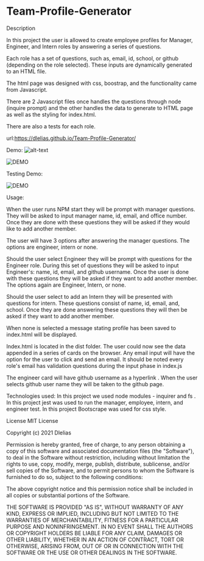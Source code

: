 # Team-Profile-Generator
Description

In this project the user is allowed to create employee profiles for Manager, Engineer, and Intern roles by answering a series of questions. 

Each role has a set of questions, such as, email, id, school, or github (depending on the role selected). These inputs are dynamically generated to an HTML file. 

The html page was designed with css, boostrap, and the functionality came from Javascript. 

There are 2 Javascript files  once handles the questions through node (inquire prompt) and the other handles the data to generate to HTML page as well as the styling for index.html.  

There are also a tests for each role. 

url:https://dlelias.github.io/Team-Profile-Generator/

Demo: 
![alt-text](.Develop/demo/Team-profile-gen-sceenshot.png)

![DEMO](https://github.com/Dlelias/Team-Profile-Generator/Develop/demo/Team-profile-gen-demo.gif)

Testing Demo:

![DEMO](https://github.com/Dlelias/Team-Profile-Generator/Develop/demo/Testing-demo.gif)


Usage:

When the user runs NPM start they will be prompt with manager questions. They will be asked to input manager name, id, email, and office number. Once they are done with these questions they will be asked if they would like to add another member. 

The user will have 3 options after answering the manager questions. The options are engineer, intern or none. 

Should the user select Engineer they will be prompt with questions for the Engineer role. During this set of questions they will be asked to input Engineer's: name, id, email, and github username. Once the user is done with these questions they will be asked if they want to add another member. The options again are Engineer, Intern, or none. 

Should the user select to add an Intern they will be presented with questions for intern. These questions consist of name, id, email, and, school. Once they are done answering these questions they will then be asked if they want to add another member. 

When none is selected a message stating profile has been saved to index.html will be displayed. 

Index.html is located in the dist folder. The user could now see the data appended in a series of cards on the browser. Any email input will have the option for the user to click and send an email. It should be noted every role's email has validation questions during the input phase in index.js

The engineer card will have github username as a hyperlink . When the user selects github user name they will be taken to the github page.

Technologies used:
In this project we used node modules - inquirer and fs .
In this project jest was used to run the manager, employee, intern, and engineer test.
In this project Bootscrape was used for css style. 


License
MIT License

Copyright (c) 2021 Dlelias

Permission is hereby granted, free of charge, to any person obtaining a copy of this software and associated documentation files (the "Software"), to deal in the Software without restriction, including without limitation the rights to use, copy, modify, merge, publish, distribute, sublicense, and/or sell copies of the Software, and to permit persons to whom the Software is furnished to do so, subject to the following conditions:

The above copyright notice and this permission notice shall be included in all copies or substantial portions of the Software.

THE SOFTWARE IS PROVIDED "AS IS", WITHOUT WARRANTY OF ANY KIND, EXPRESS OR IMPLIED, INCLUDING BUT NOT LIMITED TO THE WARRANTIES OF MERCHANTABILITY, FITNESS FOR A PARTICULAR PURPOSE AND NONINFRINGEMENT. IN NO EVENT SHALL THE AUTHORS OR COPYRIGHT HOLDERS BE LIABLE FOR ANY CLAIM, DAMAGES OR OTHER LIABILITY, WHETHER IN AN ACTION OF CONTRACT, TORT OR OTHERWISE, ARISING FROM, OUT OF OR IN CONNECTION WITH THE SOFTWARE OR THE USE OR OTHER DEALINGS IN THE SOFTWARE.
